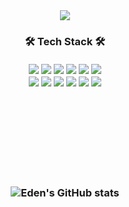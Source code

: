 
<div align="center">
  <img src="https://capsule-render.vercel.app/api?type=soft&color=white&height=300&section=header&text=🤩%20Eden%20Hwang&fontColor=FCCE00" />
	
  <h3>🛠 Tech Stack 🛠</ h3>
	<br />
	<br />
<img src="https://img.shields.io/badge/HTML-E34F26?style=flat-square&logo=HTML5&logoColor=white"/>
<img src="https://img.shields.io/badge/CSS-1572B6?style=flat-square&logo=CSS3&logoColor=white"/>
<img src="https://img.shields.io/badge/Javascript-F7DF1E?style=flat-square&logo=Javascript&logoColor=white"/>
<img src="https://img.shields.io/badge/Typescript-3178C6?style=flat-square&logo=Typescript&logoColor=white"/>
<img src="https://img.shields.io/badge/React-61DAFB?style=flat-square&logo=React&logoColor=white"/>
<img src="https://img.shields.io/badge/Next.js-000000?style=flat-square&logo=Next.js&logoColor=white"/>
	<br />
<img src="https://img.shields.io/badge/Node.js-339933?style=flat-square&logo=Node.js&logoColor=white"/>
<img src="https://img.shields.io/badge/Redux-764ABC?style=flat-square&logo=Redux&logoColor=white"/>
<img src="https://img.shields.io/badge/ReduxSaga-999999?style=flat-square&logo=Redux-Saga&logoColor=white"/>
<img src="https://img.shields.io/badge/Jquery-0769AD?style=flat-square&logo=Jquery&logoColor=white"/>
<img src="https://img.shields.io/badge/Docker-2496ED?style=flat-square&logo=Docker&logoColor=white"/>
<img src="https://img.shields.io/badge/Nginx-009639?style=flat-square&logo=Nginx&logoColor=white"/>
	<br />
	<br />
	<br />
	<br />
	<br />
	<br />
	<br />
	<br />
	
![Eden's GitHub stats](https://github-readme-stats.vercel.app/api?username=hgs0529&show_icons=true&theme=radical)
</div>
